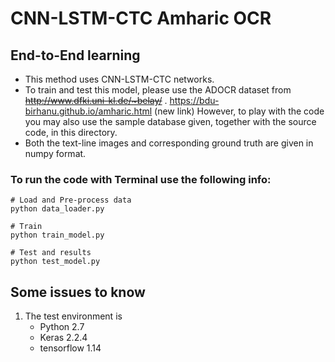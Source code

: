 # CNN-LSTM-CTC Amharic OCR
## End-to-End learning
- This method uses CNN-LSTM-CTC networks.
- To train and test this model, please use the ADOCR dataset from <s> http://www.dfki.uni-kl.de/~belay/</s> . https://bdu-birhanu.github.io/amharic.html (new link) However, to play with the code you may also use the sample database given, together with the source code, in this directory.
- Both the text-line images and corresponding ground truth are given in numpy format.


### To run the code with Terminal use the following info:
```
# Load and Pre-process data
python data_loader.py

# Train
python train_model.py

# Test and results
python test_model.py
```
## Some issues to know
1. The test environment is
    - Python 2.7
    - Keras 2.2.4
    - tensorflow 1.14
